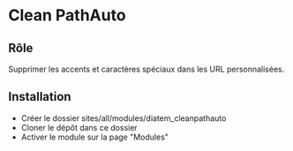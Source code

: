 Clean PathAuto
===

Rôle
---

Supprimer les accents et caractères spéciaux dans les URL personnalisées.

Installation
---

- Créer le dossier sites/all/modules/diatem_cleanpathauto
- Cloner le dépôt dans ce dossier
- Activer le module sur la page "Modules"